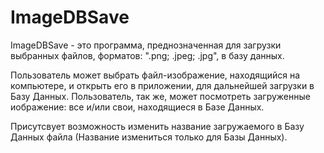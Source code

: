 # ImageDBSave
ImageDBSave - это программа, преднозначенная для загрузки выбранных файлов, форматов: ".png; .jpeg; .jpg", в базу данных.

Пользователь может выбрать файл-изображение, находящийся на компьютере, и открыть его в приложении, для дальнейшей загрузки в Базу Данных. Пользователь, так же, может посмотреть загруженные иображение: все и/или свои, находящиеся в Базе Данных.

Присутсвует возможность изменить название загружаемого в Базу Данных файла (Название измениться только для Базы Данных).
